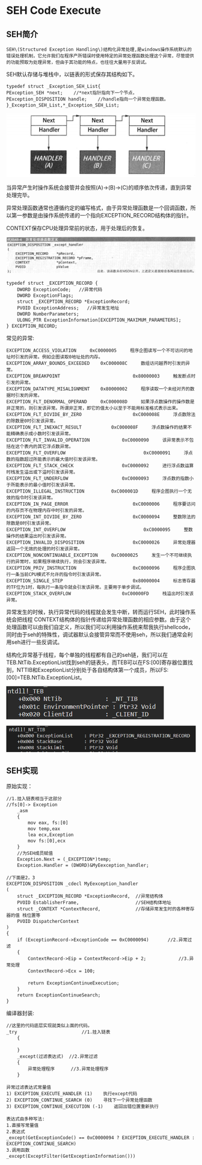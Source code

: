 # SEH Code Execute

## SEH简介

    SEH\(Structured Exception Handling\)结构化异常处理,是windows操作系统默认的错误处理机制，它允许我们在程序产所错误时使用特定的异常处理函数处理这个异常，尽管提供的功能预取为处理异常，但由于其功能的特点，也往往大量用于反调试。

SEH默认存储与堆栈中，以链表的形式保存其结构如下。

```text
typedef struct _Exception_SEH_List{	
PException_SEH *next;    //*next指针指向下一个节点，	
PException_DISPOSITION handle;    //handle指向一个异常处理函数。
}_Exception_SEH_List,*_Exception_SEH_List;
```

![](../.gitbook/assets/image%20%2890%29.png)

当异常产生时操作系统会接管并会按照\(A\)-&gt;\(B\)-&gt;\(C\)的顺序依次传递，直到异常处理完毕。

异常处理函数通常也遵循约定的编写格式，由于异常处理函数是一个回调函数，所以第一参数是由操作系统传递的一个指向EXCEPTION\_RECORD结构体的指针。

CONTEXT保存CPU处理异常前的状态，用于处理后的恢复。

![](../.gitbook/assets/image%20%2893%29.png)

```text
typedef struct _EXCEPTION_RECORD {
    DWORD ExceptionCode;   //异常代码
    DWORD ExceptionFlags;
    struct _EXCEPTION_RECORD *ExceptionRecord;
    PVOID ExceptionAddress;   //异常发生地址
    DWORD NumberParameters;
    ULONG_PTR ExceptionInformation[EXCEPTION_MAXIMUM_PARAMETERS];
} EXCEPTION_RECORD;
```

常见的异常:

```text
EXCEPTION_ACCESS_VIOLATION     0xC0000005     程序企图读写一个不可访问的地址时引发的异常。例如企图读取0地址处的内存。
EXCEPTION_ARRAY_BOUNDS_EXCEEDED    0xC000008C     数组访问越界时引发的异常。
EXCEPTION_BREAKPOINT                           0x80000003     触发断点时引发的异常。
EXCEPTION_DATATYPE_MISALIGNMENT    0x80000002     程序读取一个未经对齐的数据时引发的异常。
EXCEPTION_FLT_DENORMAL_OPERAND     0xC000008D     如果浮点数操作的操作数是非正常的，则引发该异常。所谓非正常，即它的值太小以至于不能用标准格式表示出来。
EXCEPTION_FLT_DIVIDE_BY_ZERO                   0xC000008E     浮点数除法的除数是0时引发该异常。
EXCEPTION_FLT_INEXACT_RESULT           0xC000008F     浮点数操作的结果不能精确表示成小数时引发该异常。
EXCEPTION_FLT_INVALID_OPERATION            0xC0000090     该异常表示不包括在这个表内的其它浮点数异常。
EXCEPTION_FLT_OVERFLOW                             0xC0000091     浮点数的指数超过所能表示的最大值时引发该异常。
EXCEPTION_FLT_STACK_CHECK                  0xC0000092     进行浮点数运算时栈发生溢出或下溢时引发该异常。
EXCEPTION_FLT_UNDERFLOW                    0xC0000093     浮点数的指数小于所能表示的最小值时引发该异常。
EXCEPTION_ILLEGAL_INSTRUCTION          0xC000001D     程序企图执行一个无效的指令时引发该异常。
EXCEPTION_IN_PAGE_ERROR                        0xC0000006     程序要访问的内存页不在物理内存中时引发的异常。
EXCEPTION_INT_DIVIDE_BY_ZERO                   0xC0000094     整数除法的除数是0时引发该异常。
EXCEPTION_INT_OVERFLOW                             0xC0000095     整数操作的结果溢出时引发该异常。
EXCEPTION_INVALID_DISPOSITION                  0xC0000026     异常处理器返回一个无效的处理的时引发该异常。
EXCEPTION_NONCONTINUABLE_EXCEPTION     0xC0000025     发生一个不可继续执行的异常时，如果程序继续执行，则会引发该异常。
EXCEPTION_PRIV_INSTRUCTION                     0xC0000096     程序企图执行一条当前CPU模式不允许的指令时引发该异常。
EXCEPTION_SINGLE_STEP                          0x80000004     标志寄存器的TF位为1时，每执行一条指令就会引发该异常。主要用于单步调试。
EXCEPTION_STACK_OVERFLOW                   0xC00000FD     栈溢出时引发该异常。
```

异常发生的时候，执行异常代码的线程就会发生中断，转而运行SEH，此时操作系统会把线程 CONTEXT结构体的指针传递给异常处理函数的相应参数。由于这个处理函数可以由我们自定义，所以我们可以利用操作系统来帮我执行shellcode，同时由于seh的特殊性，调试器默认会接管异常而不使用seh，所以我们通常会利用seh进行一些反调试。

结构化异常基于线程，每个单独的线程都有自己的seh链，我们可以在TEB.NtTib.ExceptionList找到seh的链表头，而TEB可以在FS:\[00\]寄存器位置找到，NTTIB和ExceptionList分别处于各自结构体第一个成员，所以FS:\[00\]=TEB.NtTib.ExceptionList。

![](../.gitbook/assets/image%20%2892%29.png)

![](../.gitbook/assets/image%20%2891%29.png)

## SEH实现

原始实现：

```text
//1.挂入链表相当于这部分
//fs[0]-> Exception
	_asm
	{
		mov eax, fs:[0]
		mov temp,eax
		lea ecx,Exception
		mov fs:[0],ecx
	}
	//为SEH成员赋值
	Exception.Next = (_EXCEPTION*)temp;
	Exception.Handler = (DWORD)&MyEexception_handler;

//下面是2，3
EXCEPTION_DISPOSITION _cdecl MyEexception_handler
(
	struct _EXCEPTION_RECORD *ExceptionRecord,	//异常结构体
	PVOID EstablisherFrame,						//SEH结构体地址
	struct _CONTEXT *ContextRecord,				//存储异常发生时的各种寄存器的值 栈位置等
	PVOID DispatcherContext
)
{
	if (ExceptionRecord->ExceptionCode == 0xC0000094)		//2.异常过滤
	{
		ContextRecord->Eip = ContextRecord->Eip + 2;			//3.异常处理
		ContextRecord->Ecx = 100;

		return ExceptionContinueExecution;
	}
	return ExceptionContinueSearch;
}
```

编译器封装:

```text
//这里的代码底层实现就类似上面的代码。
_try						//1.挂入链表
	{

	}
	_except(过滤表达式)	//2.异常过滤
	{
		异常处理程序		//3.异常处理程序
	}

异常过滤表达式常量值
1) EXCEPTION_EXECUTE_HANDLER (1)	执行except代码
2) EXCEPTION_CONTINUE_SEARCH (0)	寻找下一个异常处理函数
3) EXCEPTION_CONTINUE_EXECUTION (-1)	返回出错位置重新执行

表达式由多种写法:
1.直接写常量值
2.表达式
_except(GetExceptionCode() == 0xC0000094 ? EXCEPTION_EXECUTE_HANDLER : EXCEPTION_CONTINUE_SEARCH)
3.调用函数
_except(ExceptFilter(GetExceptionInformation()))
```

